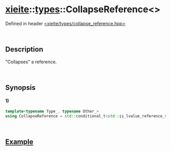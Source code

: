 # [xieite](../../xieite.md)\:\:[types](../../types.md)\:\:CollapseReference\<\>
Defined in header [<xieite/types/collapse_reference.hpp>](../../../include/xieite/types/collapse_reference.hpp)

&nbsp;

## Description
"Collapses" a reference.

&nbsp;

## Synopsis
#### 1)
```cpp
template<typename Type_, typename Other_>
using CollapseReference = std::conditional_t<std::is_lvalue_reference_v<Other_>, std::conditional_t<std::is_const_v<Other_>, std::add_const_t<std::add_lvalue_reference_t<Type_>>, std::add_lvalue_reference_t<Type_>>, std::add_rvalue_reference_t<Type_>>;
```

&nbsp;

## [Example](https://en.cppreference.com/w/cpp/language/reference#Reference_collapsing)

